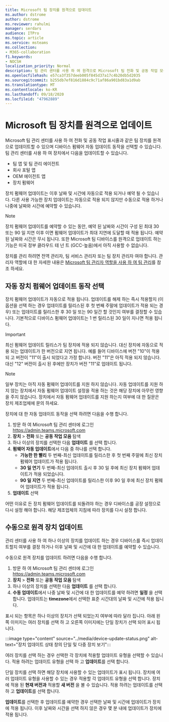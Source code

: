 ```yaml
---
title: Microsoft 팀 장치를 원격으로 업데이트
ms.author: dstrome
author: dstrome
ms.reviewer: rahulmi
manager: serdars
audience: ITPro
ms.topic: article
ms.service: msteams
ms.collection:
- M365-collaboration
f1.keywords:
- NOCSH
localization_priority: Normal
description: 팀 관리 센터를 사용 하 여 원격으로 Microsoft 팀 전화 및 공동 작업 모음 업데이트
ms.openlocfilehash: e57ca3f357deeb005f845d37a17c4b20db5d2035
ms.sourcegitcommit: b255db7ef816d1884c9c71af86a901bd83a1d9ab
ms.translationtype: MT
ms.contentlocale: ko-KR
ms.lasthandoff: 09/18/2020
ms.locfileid: "47962889"
---
```

# <a name="update-microsoft-teams-devices-remotely"></a>Microsoft 팀 장치를 원격으로 업데이트

Microsoft 팀 관리 센터를 사용 하 여 전화 및 공동 작업 표시줄과 같은 팀 장치를 원격으로 업데이트할 수 있으며 디바이스 펌웨어 자동 업데이트 동작을 선택할 수 있습니다. 팀 관리 센터를 사용 하 여 장치에서 다음을 업데이트할 수 있습니다.

- 팀 앱 및 팀 관리 에이전트
- 회사 포털 앱
- OEM 에이전트 앱
- 장치 펌웨어

장치 펌웨어 업데이트는 이후 날짜 및 시간에 자동으로 적용 되거나 예약 될 수 있습니다. 다른 사용 가능한 장치 업데이트는 자동으로 적용 되지 않지만 수동으로 적용 하거나 나중에 날짜와 시간에 예약할 수 있습니다.

> [!NOTE]
> 장치 펌웨어 업데이트를 예약할 수 있는 동안, 예약 된 날짜와 시간이 구성 된 최대 30 또는 90 일 지연 이후 이면 펌웨어 업데이트가 최대 지연에 도달할 때 적용 됩니다. 예약 된 날짜와 시간은 무시 됩니다. 또한 Microsoft 팀 디바이스를 원격으로 업데이트 하는 기능은 미국 정부 클라우드 테 넌 트 (GCC-높음)에서 아직 사용할 수 없습니다.

장치를 관리 하려면 전역 관리자, 팀 서비스 관리자 또는 팀 장치 관리자 여야 합니다. 관리자 역할에 대 한 자세한 내용은 [Microsoft 팀 관리자 역할을 사용 하 여 팀 관리](../using-admin-roles.md)를 참조 하세요.

## <a name="choose-automatic-device-firmware-update-behavior"></a>자동 장치 펌웨어 업데이트 동작 선택

장치 펌웨어 업데이트가 자동으로 적용 됩니다. 업데이트를 해제 하는 즉시 적용할지 (이 옵션을 선택 하는 경우 업데이트를 릴리스된 후 첫 번째 주말에 업데이트가 적용 되는 경우) 또는 업데이트를 릴리스한 후 30 일 또는 90 일간 할 것인지 여부를 결정할 수 있습니다. 기본적으로 디바이스 펌웨어 업데이트는 1 번 릴리스된 30 일이 지나면 적용 됩니다.

> [!IMPORTANT]
> 최신 펌웨어 업데이트 릴리스가 팀 장치에 적용 되지 않습니다. 대신 장치에 자동으로 적용 되는 업데이트가 한 버전으로 지연 됩니다. 예를 들어 디바이스에 버전 "10"이 적용 되 고 버전이 "11"이 출시 되었다고 가정 합니다. 버전 "11"은 아직 적용 되지 않습니다. 대신 "12" 버전이 출시 된 후에만 장치가 버전 "11"로 업데이트 됩니다.

> [!NOTE]
> 일부 장치는 아직 자동 펌웨어 업데이트를 지원 하지 않습니다. 자동 업데이트를 지원 하지 않는 장치에서 자동 펌웨어 업데이트 설정을 적용 하는 것은 해당 장치에 아무런 영향을 주지 않습니다. 장치에서 자동 펌웨어 업데이트를 지원 하는지 여부에 대 한 질문은 장치 제조업체에 문의 하세요.

장치에 대 한 자동 업데이트 동작을 선택 하려면 다음을 수행 합니다.

1. 방문 하 여 Microsoft 팀 관리 센터에 로그인 https://admin.teams.microsoft.com
2. **장치**  >  **전화** 또는 **공동 작업 모음** 탐색
3. 하나 이상의 장치를 선택한 다음 **업데이트** 를 선택 합니다.
4. **펌웨어 자동 업데이트**에서 다음 중 하나를 선택 합니다.
    - **가능한 한 빨리** 두 번째-최신 업데이트를 릴리스한 후 첫 번째 주말에 최신 장치 펌웨어 업데이트가 적용 됩니다.
    - **30 일 연기** 두 번째-최신 업데이트 출시 후 30 일 후에 최신 장치 펌웨어 업데이트가 적용 되었습니다.
    - **90 일 지연** 두 번째-최신 업데이트를 릴리스한 이후 90 일 후에 최신 장치 펌웨어 업데이트가 적용 됩니다.
5. **업데이트** 선택

어떤 이유로 든 장치 펌웨어 업데이트를 되돌려야 하는 경우 디바이스를 공장 설정으로 다시 설정 해야 합니다. 해당 제조업체의 지침에 따라 장치를 다시 설정 합니다.  

## <a name="manually-update-remote-devices"></a>수동으로 원격 장치 업데이트

관리 센터를 사용 하 여 하나 이상의 장치를 업데이트 하는 경우 디바이스를 즉시 업데이트할지 여부를 결정 하거나 이후 날짜 및 시간에 대 한 업데이트를 예약할 수 있습니다.

수동으로 원격 장치를 업데이트 하려면 다음을 수행 합니다.

1. 방문 하 여 Microsoft 팀 관리 센터에 로그인 https://admin.teams.microsoft.com
2. **장치**  >  **전화** 또는 **공동 작업 모음** 탐색
3. 하나 이상의 장치를 선택한 다음 **업데이트** 를 선택 합니다.
4. **수동 업데이트**에서 나중 날짜 및 시간에 대 한 업데이트를 예약 하려면 **일정** 을 선택 합니다. 업데이트는 **timezone**에서 선택한 표준 시간대의 날짜 및 시간에 적용 됩니다.

표시 되는 항목은 하나 이상의 장치가 선택 되었는지 여부에 따라 달라 집니다. 아래 왼쪽 이미지는 여러 장치를 선택 하 고 오른쪽 이미지에는 단일 장치가 선택 되어 표시 됩니다.

:::image type="content" source="../media/device-update-status.png" alt-text="장치 업데이트 상태 창의 단일 및 다중 장치 보기":::

여러 장치를 선택 하는 경우 선택한 각 장치에 적용할 업데이트 유형을 선택할 수 있습니다. 적용 하려는 업데이트 유형을 선택 하 고 **업데이트**를 선택 합니다.

단일 장치를 선택 하면 해당 장치에 사용할 수 있는 업데이트가 표시 됩니다. 장치에 여러 업데이트 유형을 사용할 수 있는 경우 적용할 각 업데이트 유형을 선택 합니다. 장치에 적용 된 **현재 버전과** 적용할 **새 버전** 을 볼 수 있습니다. 적용 하려는 업데이트를 선택 하 고 **업데이트**를 선택 합니다.

**업데이트**를 선택한 후 업데이트를 예약한 경우 선택한 날짜 및 시간에 업데이트가 장치에 적용 됩니다. 이후 날짜와 시간을 선택 하지 않은 경우 몇 분 내에 업데이트가 장치에 적용 됩니다.
